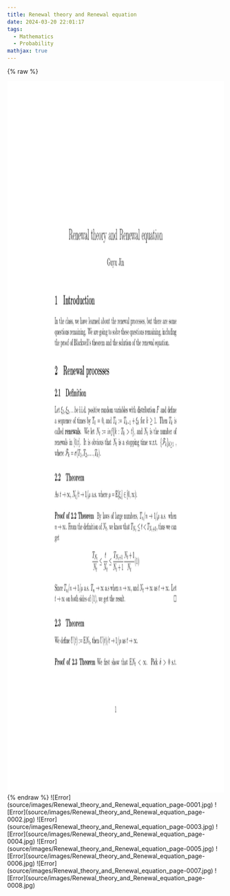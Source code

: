 ```yaml
---
title: Renewal theory and Renewal equation
date: 2024-03-20 22:01:17
tags:
  - Mathematics
  - Probability
mathjax: true
---
```

{% raw %}
<center><img src='images/Renewal_theory_and_Renewal_equation_page-0001.jpg' width="1275" height="1650"></img></center>
{% endraw %}
![Error](source/images/Renewal_theory_and_Renewal_equation_page-0001.jpg)
![Error](source/images/Renewal_theory_and_Renewal_equation_page-0002.jpg)
![Error](source/images/Renewal_theory_and_Renewal_equation_page-0003.jpg)
![Error](source/images/Renewal_theory_and_Renewal_equation_page-0004.jpg)
![Error](source/images/Renewal_theory_and_Renewal_equation_page-0005.jpg)
![Error](source/images/Renewal_theory_and_Renewal_equation_page-0006.jpg)
![Error](source/images/Renewal_theory_and_Renewal_equation_page-0007.jpg)
![Error](source/images/Renewal_theory_and_Renewal_equation_page-0008.jpg)
